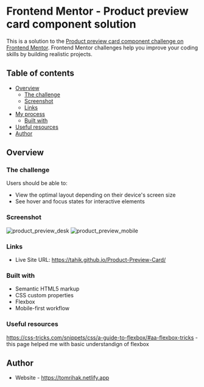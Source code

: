 # Frontend Mentor - Product preview card component solution

This is a solution to the [Product preview card component challenge on Frontend Mentor](https://www.frontendmentor.io/challenges/product-preview-card-component-GO7UmttRfa). Frontend Mentor challenges help you improve your coding skills by building realistic projects. 

## Table of contents

- [Overview](#overview)
  - [The challenge](#the-challenge)
  - [Screenshot](#screenshot)
  - [Links](#links)
- [My process](#my-process)
  - [Built with](#built-with)
- [Useful resources](#useful-resources)
- [Author](#author)


## Overview

### The challenge

Users should be able to:

- View the optimal layout depending on their device's screen size
- See hover and focus states for interactive elements

### Screenshot

![product_preview_desk](https://user-images.githubusercontent.com/88402992/177294892-fb6b12db-3f52-4bf2-9e0b-c97237a1d5f7.jpg)
![product_preview_mobile](https://user-images.githubusercontent.com/88402992/177294894-d1608c2d-6ed8-4106-9dab-67f675d98e85.jpg)

### Links

- Live Site URL: https://tahik.github.io/Product-Preview-Card/

### Built with

- Semantic HTML5 markup
- CSS custom properties
- Flexbox
- Mobile-first workflow

### Useful resources

https://css-tricks.com/snippets/css/a-guide-to-flexbox/#aa-flexbox-tricks - this page helped me with basic understandign of flexbox 

## Author

- Website - https://tomrihak.netlify.app

